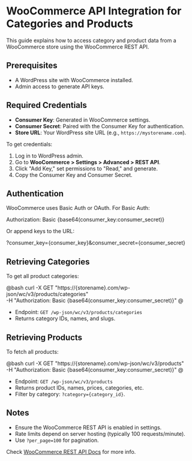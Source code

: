 # WooCommerce API Integration for Categories and Products

This guide explains how to access category and product data from a WooCommerce store using the WooCommerce REST API.

## Prerequisites
- A WordPress site with WooCommerce installed.
- Admin access to generate API keys.

## Required Credentials
- **Consumer Key**: Generated in WooCommerce settings.
- **Consumer Secret**: Paired with the Consumer Key for authentication.
- **Store URL**: Your WordPress site URL (e.g., `https://mystorename.com`).

To get credentials:
1. Log in to WordPress admin.
2. Go to **WooCommerce > Settings > Advanced > REST API**.
3. Click "Add Key," set permissions to "Read," and generate.
4. Copy the Consumer Key and Consumer Secret.

## Authentication
WooCommerce uses Basic Auth or OAuth. For Basic Auth:

Authorization: Basic {base64(consumer_key:consumer_secret)}

Or append keys to the URL:

?consumer_key={consumer_key}&consumer_secret={consumer_secret}

## Retrieving Categories
To get all product categories:

@bash
curl -X GET "https://{storename}.com/wp-json/wc/v3/products/categories" \
-H "Authorization: Basic {base64(consumer_key:consumer_secret)}"
@

- Endpoint: `GET /wp-json/wc/v3/products/categories`
- Returns category IDs, names, and slugs.

## Retrieving Products
To fetch all products:

@bash
curl -X GET "https://{storename}.com/wp-json/wc/v3/products" \
-H "Authorization: Basic {base64(consumer_key:consumer_secret)}"
@

- Endpoint: `GET /wp-json/wc/v3/products`
- Returns product IDs, names, prices, categories, etc.
- Filter by category: `?category={category_id}`.

## Notes
- Ensure the WooCommerce REST API is enabled in settings.
- Rate limits depend on server hosting (typically 100 requests/minute).
- Use `?per_page=100` for pagination.

Check [WooCommerce REST API Docs](https://woocommerce.github.io/woocommerce-rest-api-docs/) for more info.


